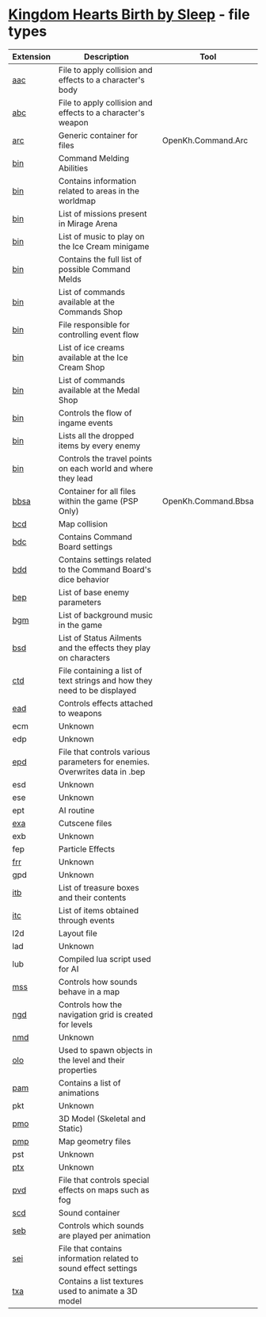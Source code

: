 # [Kingdom Hearts Birth by Sleep](index.md) - file types

| Extension | Description | Tool | 
|-----------|-------------|------|
| [aac](file//type/aac.md) | File to apply collision and effects to a character's body | 
| [abc](file//type/abc.md) | File to apply collision and effects to a character's weapon | 
| [arc](file//type/arc.md) | Generic container for files | OpenKh.Command.Arc
| [bin](file//type/AbiPattern.md) | Command Melding Abilities | 
| [bin](file//type/areainfo.md) | Contains information related to areas in the worldmap | 
| [bin](file//type/ArenaData.md) | List of missions present in Mirage Arena | 
| [bin](file//type/bic.md) | List of music to play on the Ice Cream minigame | 
| [bin](file//type/CmdCharge.md) | Contains the full list of possible Command Melds | 
| [bin](file//type/cmdShop.md) | List of commands available at the Commands Shop | 
| [bin](file//type/events.md) | File responsible for controlling event flow | 
| [bin](file//type/iceShop.md) | List of ice creams available at the Ice Cream Shop | 
| [bin](file//type/mdlShop.md) | List of commands available at the Medal Shop |
| [bin](file//type/mission.md) | Controls the flow of ingame events | 
| [bin](file//type/PRIZEBOXDATA.md) | Lists all the dropped items by every enemy | 
| [bin](file//type/worldpoint.md) | Controls the travel points on each world and where they lead | 
| [bbsa](file//type/bbsa.md) | Container for all files within the game (PSP Only) | OpenKh.Command.Bbsa
| [bcd](file//type/bcd.md) | Map collision | 
| [bdc](file//type/bdc.md) | Contains Command Board settings | 
| [bdd](file//type/bdd.md) | Contains settings related to the Command Board's dice behavior | 
| [bep](file//type/bep.md) | List of base enemy parameters | 
| [bgm](file//type/bgm.md) | List of background music in the game | 
| [bsd](file//type/bsd.md) | List of Status Ailments and the effects they play on characters | 
| [ctd](file//type/ctd.md) | File containing a list of text strings and how they need to be displayed | 
| [ead](file//type/ead.md) | Controls effects attached to weapons | 
| ecm | Unknown | 
| edp | Unknown | 
| [epd](file//type/epd.md) | File that controls various parameters for enemies. Overwrites data in .bep | 
| esd | Unknown | 
| ese | Unknown | 
| ept | AI routine | 
| [exa](file//type/exa.md) | Cutscene files | 
| exb | Unknown | 
| fep | Particle Effects | 
| [frr](file//type/frr.md) | Unknown | 
| gpd | Unknown | 
| [itb](file//type/itb.md) | List of treasure boxes and their contents | 
| [itc](file//type/itc.md) | List of items obtained through events | 
| l2d | Layout file | 
| lad | Unknown | 
| lub | Compiled lua script used for AI | 
| [mss](file//type/mss.md) | Controls how sounds behave in a map | 
| [ngd](file//type/ngd.md) | Controls how the navigation grid is created for levels | 
| [nmd](file//type/nmd.md) | Unknown | 
| [olo](file//type/olo.md) | Used to spawn objects in the level and their properties | 
| [pam](file//type/pam.md) | Contains a list of animations | 
| pkt | Unknown | 
| [pmo](file//type/pmo.md) | 3D Model (Skeletal and Static) | 
| [pmp](file//type/pmp.md) | Map geometry files | 
| pst | Unknown | 
| [ptx](file//type/ptx.md) | Unknown | 
| [pvd](file//type/pvd.md) | File that controls special effects on maps such as fog | 
| [scd](file//type/scd.md) | Sound container | 
| [seb](file//type/seb.md) | Controls which sounds are played per animation | 
| [sei](file//type/sei.md) | File that contains information related to sound effect settings | 
| [txa](file//type/txa.md) | Contains a list textures used to animate a 3D model | 